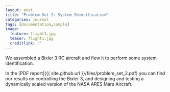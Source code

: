 ```yaml
---
layout: post
title: "Problem Set 2: System Identification"
categories: journal
tags: [documentation,sample]
image:
  feature: flight1.jpg
  teaser: flight1.jpg
  creditlink: ""
---
```


We assembled a Bixler 3 RC aircraft and flew it to perform some system identification.

In the [PDF report]({{ site.github.url }}/files/problem_set_2.pdf) you can find our results on controlling the Bixler 3, and designing and testing a dynamically scaled version of the NASA ARES Mars Aircraft.
